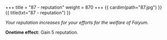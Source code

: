 +++
title = "87 - reputation"
weight = 870
+++
{{ cardim(path="87.jpg") }}
{{ title(txt="87 - reputation") }}

*Your reputation increases for your efforts for the welfare of Faiyum.*

**Onetime effect:** Gain 5 reputation.
